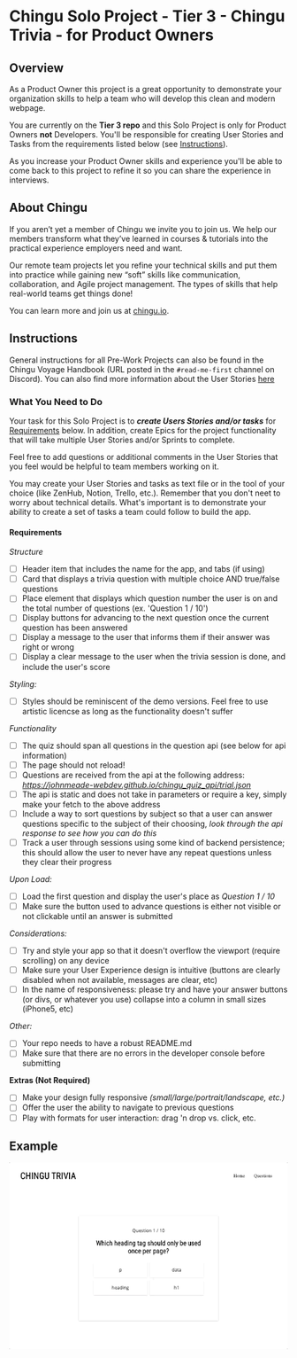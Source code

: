 # Chingu Solo Project - Tier 3 - Chingu Trivia - for Product Owners

## Overview 

As a Product Owner this project is a great opportunity to demonstrate your 
organization skills to help a team who will develop this clean and modern 
webpage. 

You are currently on the **Tier 3 repo** and this Solo Project is only for 
Product Owners **not** Developers. You'll be responsible for creating User 
Stories and Tasks from the requirements listed below 
(see [Instructions](#instructions)).

As you increase your Product Owner skills and experience you'll be able to 
come back to this project to refine it so you can share the experience in 
interviews.
## About Chingu

If you aren’t yet a member of Chingu we invite you to join us. We help our 
members transform what they’ve learned in courses & tutorials into the 
practical experience employers need and want.

Our remote team projects let you refine your technical skills and put them 
into practice while gaining new “soft” skills like communication, 
collaboration, and Agile project management. The types of skills that 
help real-world teams get things done!

You can learn more and join us at [chingu.io](https://chingu.io).

## Instructions

General instructions for all Pre-Work Projects can also be found in the Chingu 
Voyage Handbook (URL posted in the `#read-me-first` channel on Discord). You 
can also find more information about the User Stories 
[here](https://docs.chingu.io/projres/agile101#building-the-backlog)

### What You Need to Do

Your task for this Solo Project is to **_create Users Stories and/or tasks_** 
for [Requirements](#requirements) below. In addition, create Epics for the 
project functionality that will take multiple User Stories and/or Sprints to 
complete.

Feel free to add questions or additional comments in the User Stories that you 
feel would be helpful to team members working on it.

You may create your User Stories and tasks as text file or in the tool of your 
choice (like ZenHub, Notion, Trello, etc.). Remember that you don't neet to 
worry about technical details. What's important is to demonstrate your ability 
to create a set of tasks a team could follow to build the app.

#### Requirements

*Structure*

- [ ] Header item that includes the name for the app, and tabs (if using)
- [ ] Card that displays a trivia question with multiple choice AND true/false questions
- [ ] Place element that displays which question number the user is on and the total number of questions (ex. 'Question 1 / 10')
- [ ] Display buttons for advancing to the next question once the current question has been answered
- [ ] Display a message to the user that informs them if their answer was right or wrong
- [ ] Display a clear message to the user when the trivia session is done, and include the user's score

*Styling:*

- [ ] Styles should be reminiscent of the demo versions. Feel free to use artistic licencse as long as the functionality doesn't suffer 

*Functionality*

- [ ] The quiz should span all questions in the question api (see below for api information)
- [ ] The page should not reload!
- [ ] Questions are received from the api at the following address: *https://johnmeade-webdev.github.io/chingu_quiz_api/trial.json*
- [ ] The api is static and does not take in parameters or require a key, simply make your fetch to the above address
- [ ] Include a way to sort questions by subject so that a user can answer questions specific to the subject of their choosing, *look through the api response to see how you can do this*
- [ ] Track a user through sessions using some kind of backend persistence; this should allow the user to never have any repeat questions unless they clear their progress

*Upon Load:*

- [ ] Load the first question and display the user's place as *Question 1 / 10*
- [ ] Make sure the button used to advance questions is either not visible or not clickable until an answer is submitted

*Considerations:*

- [ ] Try and style your app so that it doesn't overflow the viewport (require scrolling) on any device
- [ ] Make sure your User Experience design is intuitive (buttons are clearly disabled when not available, messages are clear, etc)
- [ ] In the name of responsiveness: please try and have your answer buttons (or divs, or whatever you use) collapse into a column in small sizes (iPhone5, etc)

*Other:*

- [ ] Your repo needs to have a robust README.md
- [ ] Make sure that there are no errors in the developer console before submitting

**Extras (Not Required)**

- [ ] Make your design fully responsive *(small/large/portrait/landscape, etc.)*
- [ ] Offer the user the ability to navigate to previous questions
- [ ] Play with formats for user interaction: drag 'n drop vs. click, etc.

## Example

![](./assets/chingu_trivia.gif)
